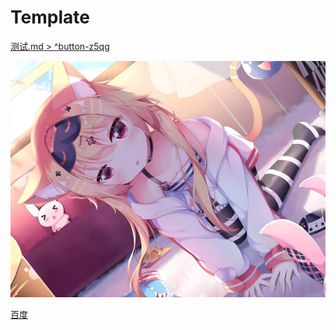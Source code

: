 # Template

[测试.md > ^button-z5qg](测试.md#^button-z5qg)

![](attachments/PanDownload-背景.jpg)

[百度](https://www.baidu.com/?tn=31002815_1_dg)